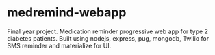 # medremind-webapp
Final year project. Medication reminder progressive web app for type 2 diabetes patients. 
Built using nodejs, express, pug, mongodb, Twilio for SMS reminder and materialize for UI.
